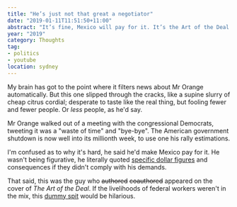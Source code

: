 ```yaml
---
title: "He’s just not that great a negotiator"
date: "2019-01-11T11:51:50+11:00"
abstract: "It’s fine, Mexico will pay for it. It’s the Art of the Deal."
year: "2019"
category: Thoughts
tag:
- politics
- youtube
location: sydney
---
```

My brain has got to the point where it filters news about Mr Orange automatically. But this one slipped through the cracks, like a supine slurry of cheap citrus cordial; desperate to taste like the real thing, but fooling fewer and fewer people. Or *less* people, as he'd say.

Mr Orange walked out of a meeting with the congressional Democrats, tweeting it was a "waste of time" and "bye-bye". The American government shutdown is now well into its millionth week, to use one his rally estimations.

I'm confused as to why it's hard, he said he'd make Mexico pay for it. He wasn't being figurative, he literally quoted [specific dollar figures] and consequences if they didn't comply with his demands. 

That said, this was the guy who ~~authored~~ ~~coauthored~~ appeared on the cover of *The Art of the Deal*. If the livelihoods of federal workers weren't in the mix, this [dummy spit] would be hilarious.

[dummy spit]: https://idioms.thefreedictionary.com/dummy+spit
[specific dollar figures]: https://web.archive.org/web/20160109112837/https://www.donaldjtrump.com/positions/immigration-reform

